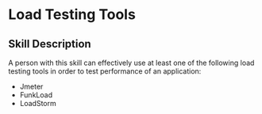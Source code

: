 # Load Testing Tools

## Skill Description
A person with this skill can effectively use at least one of the following load testing tools in order to test performance of an application:

- Jmeter
- FunkLoad
- LoadStorm
